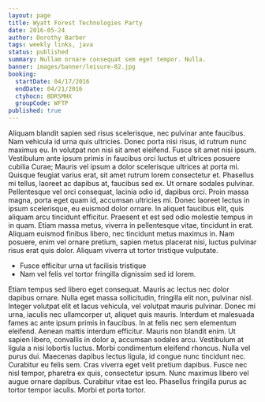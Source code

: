 ```yaml
---
layout: page
title: Wyatt Forest Technologies Party
date: 2016-05-24
author: Dorothy Barber
tags: weekly links, java
status: published
summary: Nullam ornare consequat sem eget tempor. Nulla.
banner: images/banner/leisure-02.jpg
booking:
  startDate: 04/17/2016
  endDate: 04/21/2016
  ctyhocn: BDRSMHX
  groupCode: WFTP
published: true
---
```

Aliquam blandit sapien sed risus scelerisque, nec pulvinar ante faucibus. Nam vehicula id urna quis ultricies. Donec porta nisi risus, id rutrum nunc maximus eu. In volutpat non nisi sit amet eleifend. Fusce sit amet nisi ipsum. Vestibulum ante ipsum primis in faucibus orci luctus et ultrices posuere cubilia Curae; Mauris vel ipsum a dolor scelerisque ultrices at porta mi. Quisque feugiat varius erat, sit amet rutrum lorem consectetur et. Phasellus mi tellus, laoreet ac dapibus at, faucibus sed ex. Ut ornare sodales pulvinar.
Pellentesque vel orci consequat, lacinia odio id, dapibus orci. Proin massa magna, porta eget quam id, accumsan ultricies mi. Donec laoreet lectus in ipsum scelerisque, eu euismod dolor ornare. In aliquet faucibus elit, quis aliquam arcu tincidunt efficitur. Praesent et est sed odio molestie tempus in in quam. Etiam massa metus, viverra in pellentesque vitae, tincidunt in erat. Aliquam euismod finibus libero, nec tincidunt metus maximus in. Nam posuere, enim vel ornare pretium, sapien metus placerat nisi, luctus pulvinar risus erat quis dolor. Aliquam viverra ut tortor tristique vulputate.

* Fusce efficitur urna ut facilisis tristique
* Nam vel felis vel tortor fringilla dignissim sed id lorem.

Etiam tempus sed libero eget consequat. Mauris ac lectus nec dolor dapibus ornare. Nulla eget massa sollicitudin, fringilla elit non, pulvinar nisl. Integer volutpat elit et lacus vehicula, vel volutpat mauris pulvinar. Donec mi urna, iaculis nec ullamcorper ut, aliquet quis mauris. Interdum et malesuada fames ac ante ipsum primis in faucibus. In at felis nec sem elementum eleifend. Aenean mattis interdum efficitur. Mauris non blandit enim. Ut sapien libero, convallis in dolor a, accumsan sodales arcu. Vestibulum at ligula a nisi lobortis luctus. Morbi condimentum eleifend rhoncus.
Nulla vel purus dui. Maecenas dapibus lectus ligula, id congue nunc tincidunt nec. Curabitur eu felis sem. Cras viverra eget velit pretium dapibus. Fusce nec nisl tempor, pharetra ex quis, consectetur ipsum. Nunc maximus libero vel augue ornare dapibus. Curabitur vitae est leo. Phasellus fringilla purus ac tortor tempor iaculis. Morbi et porta tortor.
